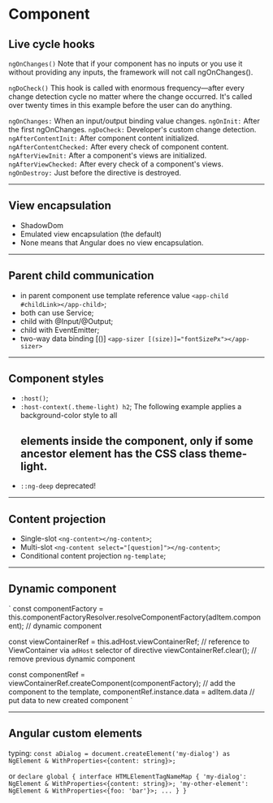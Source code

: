 # Component

## Live cycle hooks

`ngOnChanges()` Note that if your component has no inputs or you use it without providing any inputs, the framework will not call ngOnChanges().

`ngDoCheck()` This hook is called with enormous frequency—after every change detection cycle no matter where the change occurred. It's called over twenty times in this example before the user can do anything.

`ngOnChanges:` When an input/output binding value changes.
`ngOnInit:` After the first ngOnChanges.
`ngDoCheck:` Developer's custom change detection.
`ngAfterContentInit:` After component content initialized.
`ngAfterContentChecked:` After every check of component content.
`ngAfterViewInit:` After a component's views are initialized.
`ngAfterViewChecked:` After every check of a component's views.
`ngOnDestroy:` Just before the directive is destroyed.

***

## View encapsulation

- ShadowDom
- Emulated view encapsulation (the default)
- None means that Angular does no view encapsulation.

***

## Parent child communication

- in parent component use template reference value `<app-child #childLink></app-child>`;
- both can use Service;
- child with @Input/@Output;
- child with EventEmitter;
- two-way data binding [()] `<app-sizer [(size)]="fontSizePx"></app-sizer>`

***

## Component styles

- `:host()`;
- `:host-context(.theme-light) h2`; The following example applies a background-color style to all <h2> elements inside the component, only if some ancestor element has the CSS class theme-light.
- `::ng-deep` deprecated!

***
## Content projection

- Single-slot `<ng-content></ng-content>`;
- Multi-slot `<ng-content select="[question]"></ng-content>`;
- Conditional content projection `ng-template`;
***

## Dynamic component

`
const componentFactory = this.componentFactoryResolver.resolveComponentFactory(adItem.component); // dynamic component

const viewContainerRef = this.adHost.viewContainerRef; // reference to ViewContainer via `adHost` selector of directive
viewContainerRef.clear(); // remove previous dynamic component

const componentRef = viewContainerRef.createComponent<AdComponent>(componentFactory); // add the component to the template,
componentRef.instance.data = adItem.data // put data to new created component
`
***

## Angular custom elements

typing: `const aDialog = document.createElement('my-dialog') as NgElement & WithProperties<{content: string}>;`

or `declare global {
  interface HTMLElementTagNameMap {
    'my-dialog': NgElement & WithProperties<{content: string}>;
    'my-other-element': NgElement & WithProperties<{foo: 'bar'}>;
    ...
  }
}`
